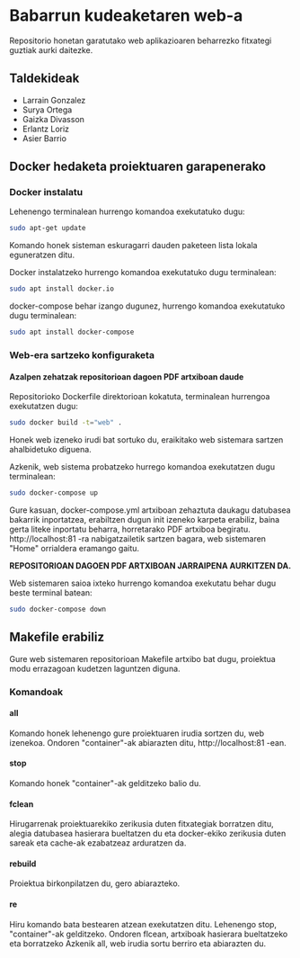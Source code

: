 # Babarrun kudeaketaren web-a

Repositorio honetan garatutako web aplikazioaren beharrezko fitxategi guztiak aurki daitezke.

## Taldekideak
- Larrain Gonzalez
- Surya Ortega
- Gaizka Divasson
- Erlantz Loriz
- Asier Barrio

## Docker hedaketa proiektuaren garapenerako
### Docker instalatu
Lehenengo terminalean hurrengo komandoa exekutatuko dugu:
```sh
sudo apt-get update
```
Komando honek sisteman eskuragarri dauden paketeen lista lokala eguneratzen ditu.

Docker instalatzeko hurrengo komandoa exekutatuko dugu terminalean:
```sh
sudo apt install docker.io
```
docker-compose behar izango dugunez, hurrengo komandoa exekutatuko dugu terminalean:
```sh
sudo apt install docker-compose
```

### Web-era sartzeko konfiguraketa
#### Azalpen zehatzak repositorioan dagoen PDF artxiboan daude 
Repositorioko Dockerfile direktorioan kokatuta, terminalean hurrengoa exekutatzen dugu:
```sh
sudo docker build -t="web" .
```
Honek web izeneko irudi bat sortuko du, eraikitako web sistemara sartzen ahalbidetuko diguena.

Azkenik, web sistema probatzeko hurrego komandoa exekutatzen dugu terminalean:
```sh
sudo docker-compose up
```
Gure kasuan, docker-compose.yml artxiboan zehaztuta daukagu datubasea bakarrik inportatzea, erabiltzen dugun init izeneko karpeta erabiliz, baina gerta liteke inportatu beharra, horretarako PDF artxiboa begiratu.
http://localhost:81 -ra nabigatzailetik sartzen bagara, web sistemaren "Home" orrialdera eramango gaitu.  

**REPOSITORIOAN DAGOEN PDF ARTXIBOAN JARRAIPENA AURKITZEN DA.**

Web sistemaren saioa ixteko hurrengo komandoa exekutatu behar dugu beste terminal batean:
```sh
sudo docker-compose down
```
## Makefile erabiliz
Gure web sistemaren repositorioan Makefile artxibo bat dugu, proiektua modu errazagoan kudetzen laguntzen diguna.

### Komandoak

#### all
Komando honek lehenengo gure proiektuaren irudia sortzen du, web izenekoa.
Ondoren "container"-ak abiarazten ditu, http://localhost:81 -ean.

#### stop
Komando honek "container"-ak gelditzeko balio du.

#### fclean
Hirugarrenak proiektuarekiko zerikusia duten fitxategiak borratzen ditu, alegia datubasea hasierara bueltatzen du eta docker-ekiko zerikusia duten sareak eta cache-ak ezabatzeaz arduratzen da.

#### rebuild
Proiektua birkonpilatzen du, gero abiarazteko.

#### re
Hiru komando bata bestearen atzean exekutatzen ditu.
Lehenengo stop, "container"-ak gelditzeko.
Ondoren flcean, artxiboak hasierara bueltatzeko eta borratzeko
Azkenik all, web irudia sortu berriro eta abiarazten du.



